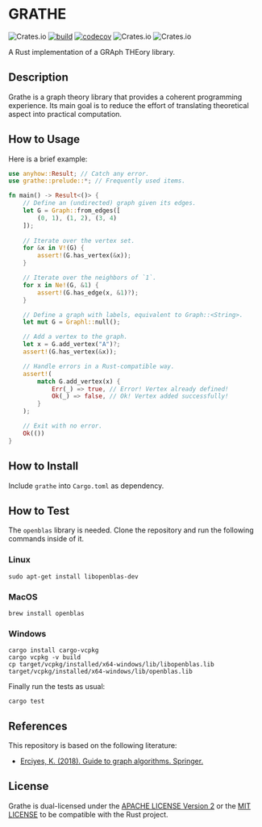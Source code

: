 # GRATHE
![Crates.io](https://img.shields.io/crates/v/grathe)
[![build](https://github.com/AlessioZanga/grathe/actions/workflows/build.yml/badge.svg)](https://github.com/AlessioZanga/grathe/actions/workflows/build.yml)
[![codecov](https://codecov.io/gh/AlessioZanga/grathe/branch/main/graph/badge.svg?token=JTPni5P7Op)](https://codecov.io/gh/AlessioZanga/grathe)
![Crates.io](https://img.shields.io/crates/d/grathe)
![Crates.io](https://img.shields.io/crates/l/grathe)

A Rust implementation of a GRAph THEory library.

## Description

Grathe is a graph theory library that provides a coherent programming experience. Its main goal is to reduce the effort of translating theoretical aspect into practical computation.

## How to Usage

Here is a brief example:

```rust
use anyhow::Result; // Catch any error.
use grathe::prelude::*; // Frequently used items.

fn main() -> Result<()> {
    // Define an (undirected) graph given its edges.
    let G = Graph::from_edges([
        (0, 1), (1, 2), (3, 4)
    ]);
    
    // Iterate over the vertex set.
    for &x in V!(G) {
        assert!(G.has_vertex(&x));
    }

    // Iterate over the neighbors of `1`.
    for x in Ne!(G, &1) {
        assert!(G.has_edge(x, &1)?);
    }

    // Define a graph with labels, equivalent to Graph::<String>.
    let mut G = Graphl::null();

    // Add a vertex to the graph.
    let x = G.add_vertex("A")?;
    assert!(G.has_vertex(&x));

    // Handle errors in a Rust-compatible way.
    assert!(
        match G.add_vertex(x) {
            Err(_) => true, // Error! Vertex already defined!
            Ok(_) => false, // Ok! Vertex added successfully!
        }
    );

    // Exit with no error.
    Ok(())
}
```

## How to Install

Include `grathe` into `Cargo.toml` as dependency.

## How to Test

The `openblas` library is needed. Clone the repository and run the following commands inside of it.

### Linux

```{.bash}
sudo apt-get install libopenblas-dev
```

### MacOS

```{.bash}
brew install openblas
```

### Windows

```{.bash}
cargo install cargo-vcpkg
cargo vcpkg -v build
cp target/vcpkg/installed/x64-windows/lib/libopenblas.lib target/vcpkg/installed/x64-windows/lib/openblas.lib
```

Finally run the tests as usual:

```{.bash}
cargo test
```

## References

This repository is based on the following literature:

- [Erciyes, K. (2018). Guide to graph algorithms. Springer.](https://link.springer.com/book/10.1007/978-3-319-73235-0)

## License

Grathe is dual-licensed under the [APACHE LICENSE Version 2](https://choosealicense.com/licenses/apache-2.0/) or the [MIT LICENSE](https://choosealicense.com/licenses/mit/) to be compatible with the Rust project.
